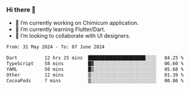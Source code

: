 ### Hi there 👋

<!--
**devcat37/devcat37** is a ✨ _special_ ✨ repository because its `README.md` (this file) appears on your GitHub profile.-->


- 🔭 I’m currently working on Chimicum application.
- 🌱 I’m currently learning Flutter/Dart.
- 👯 I’m looking to collaborate with UI designers.
<!-- - 🤔 I’m looking for help with ... -->

<!--START_SECTION:waka-->

```txt
From: 31 May 2024 - To: 07 June 2024

Dart          12 hrs 25 mins  █████████████████████░░░░   84.25 %
TypeScript    58 mins         █▓░░░░░░░░░░░░░░░░░░░░░░░   06.60 %
YAML          50 mins         █▒░░░░░░░░░░░░░░░░░░░░░░░   05.68 %
Other         12 mins         ▒░░░░░░░░░░░░░░░░░░░░░░░░   01.39 %
CocoaPods     7 mins          ▒░░░░░░░░░░░░░░░░░░░░░░░░   00.86 %
```

<!--END_SECTION:waka-->
